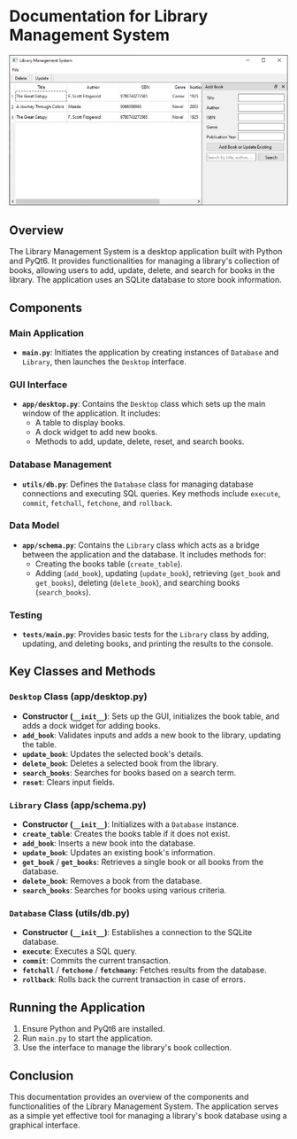 # Documentation for Library Management System

![library-management-gui-interface](/assets/gui-of-library-management-system.png)
## Overview
The Library Management System is a desktop application built with Python and PyQt6. It provides functionalities for managing a library's collection of books, allowing users to add, update, delete, and search for books in the library. The application uses an SQLite database to store book information.

## Components

### Main Application
- **`main.py`**: Initiates the application by creating instances of `Database` and `Library`, then launches the `Desktop` interface.

### GUI Interface
- **`app/desktop.py`**: Contains the `Desktop` class which sets up the main window of the application. It includes:
  - A table to display books.
  - A dock widget to add new books.
  - Methods to add, update, delete, reset, and search books.

### Database Management
- **`utils/db.py`**: Defines the `Database` class for managing database connections and executing SQL queries. Key methods include `execute`, `commit`, `fetchall`, `fetchone`, and `rollback`.

### Data Model
- **`app/schema.py`**: Contains the `Library` class which acts as a bridge between the application and the database. It includes methods for:
  - Creating the books table (`create_table`).
  - Adding (`add_book`), updating (`update_book`), retrieving (`get_book` and `get_books`), deleting (`delete_book`), and searching books (`search_books`).

### Testing
- **`tests/main.py`**: Provides basic tests for the `Library` class by adding, updating, and deleting books, and printing the results to the console.

## Key Classes and Methods

### `Desktop` Class (app/desktop.py)
- **Constructor (`__init__`)**: Sets up the GUI, initializes the book table, and adds a dock widget for adding books.
- **`add_book`**: Validates inputs and adds a new book to the library, updating the table.
- **`update_book`**: Updates the selected book's details.
- **`delete_book`**: Deletes a selected book from the library.
- **`search_books`**: Searches for books based on a search term.
- **`reset`**: Clears input fields.

### `Library` Class (app/schema.py)
- **Constructor (`__init__`)**: Initializes with a `Database` instance.
- **`create_table`**: Creates the books table if it does not exist.
- **`add_book`**: Inserts a new book into the database.
- **`update_book`**: Updates an existing book's information.
- **`get_book`** / **`get_books`**: Retrieves a single book or all books from the database.
- **`delete_book`**: Removes a book from the database.
- **`search_books`**: Searches for books using various criteria.

### `Database` Class (utils/db.py)
- **Constructor (`__init__`)**: Establishes a connection to the SQLite database.
- **`execute`**: Executes a SQL query.
- **`commit`**: Commits the current transaction.
- **`fetchall`** / **`fetchone`** / **`fetchmany`**: Fetches results from the database.
- **`rollback`**: Rolls back the current transaction in case of errors.

## Running the Application
1. Ensure Python and PyQt6 are installed.
2. Run `main.py` to start the application.
3. Use the interface to manage the library's book collection.

## Conclusion
This documentation provides an overview of the components and functionalities of the Library Management System. The application serves as a simple yet effective tool for managing a library's book database using a graphical interface.
